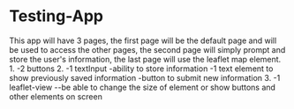 # Testing-App
This app will have 3 pages, the first page will be the default page and will be used to access the other pages, the second page will simply prompt and store the user's information,
the last page will use the leaflet map element.
1. 
  -2 buttons
2.
  -1 textInput
  -ability to store information
  -1 text element to show previously saved information
  -button to submit new information
3.
  -1 leaflet-view
    --be able to change the size of element or show buttons and other elements on screen
